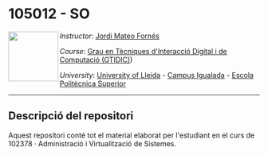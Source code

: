 #  105012 - SO
<img align="left" width="100" height="100" src="https://github.com/102378-ASV/course/assets/61190134/9f7dc6a8-cc74-461d-a492-b6581bf41cf7">

*Instructor*: [Jordi Mateo Fornés](http:jordimateofornes.com)

*Course*: [Grau en Tècniques d'Interacció Digital i de Computació (GTIDIC)](https://grauinteraccioicomputacio.udl.cat))

*University*: [University of Lleida](https://www.udl.cat/) - [Campus Igualada](https://www.campusigualada.udl.cat/) - [Escola Politècnica Superior](https://www.eps.udl.cat/)

---

## Descripció del repositori
Aquest repositori conté tot el material elaborat per l'estudiant en el curs de 102378 · Administració i Virtualització de Sistemes.
